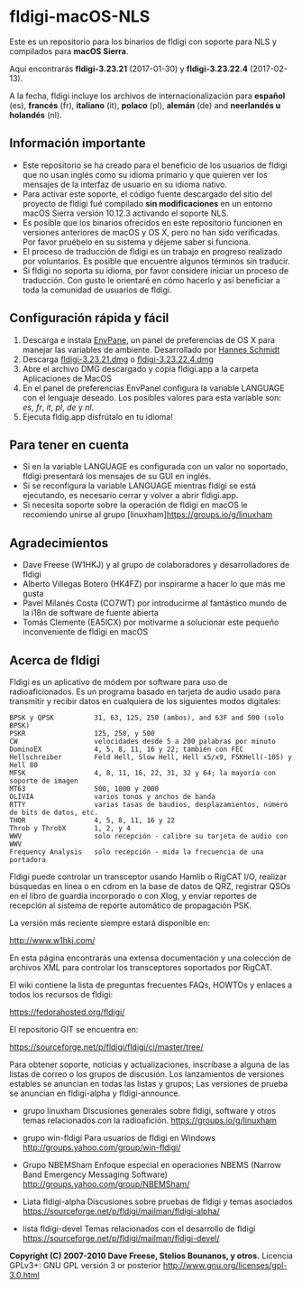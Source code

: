 # fldigi-macOS-NLS

Este es un repositorio para los binarios de fldigi con soporte para NLS y compilados para **macOS Sierra**.

Aquí encontrarás **fldigi-3.23.21** (2017-01-30) y **fldigi-3.23.22.4** (2017-02-13).

A la fecha, fldigi incluye los archivos de internacionalización para **español** (es), **francés** (fr), **italiano** (it), **polaco** (pl), **alemán** (de) and **neerlandés u holandés** (nl).

## Información importante

* Este repositorio se ha creado para el beneficio de los usuarios de fldigi que no usan inglés como su idioma primario y que quieren ver los mensajes de la interfaz de usuario en su idioma nativo.
* Para activar este soporte, el código fuente descargado del sitio del proyecto de fldigi fué compilado **sin modificaciones** en un entorno macOS Sierra versión 10.12.3 activando el soporte NLS.
* Es posible que los binarios ofrecidos en este repositorio funcionen en versiones anteriores de macOS y OS X, pero no han sido verificadas. Por favor pruébelo en su sistema y déjeme saber si funciona.
* El proceso de traducción de fldigi es un trabajo en progreso realizado por voluntarios. Es posible que encuentre algunos términos sin traducir. 
* Si fldigi no soporta su idioma, por favor considere iniciar un proceso de traducción. Con gusto le orientaré en cómo hacerlo y así beneficiar a toda la comunidad de usuarios de fldigi.

## Configuración rápida y fácil

1. Descarga e instala [EnvPane](https://github.com/hschmidt/EnvPane), un panel de preferencias de OS X para manejar las variables de ambiente. Desarrollado por [Hannes Schmidt](https://diaryproducts.net/)
2. Descarga [fldigi-3.23.21.dmg](https://github.com/HK4QWC/fldigi-macOS-NLS/blob/master/fldigi-3.23.21.dmg) o [fldigi-3.23.22.4.dmg](https://github.com/HK4QWC/fldigi-macOS-NLS/blob/master/fldigi-3.23.22.4.dmg)
3. Abre el archivo DMG descargado y copia fldigi.app a la carpeta Aplicaciones de MacOS 
4. En el panel de preferencias EnvPanel configura la variable LANGUAGE con el lenguaje deseado. Los posibles valores para esta variable son: _es_, _fr_, _it_, _pl_, _de_ y _nl_.
5. Ejecuta fldig.app disfrútalo en tu idioma!

## Para tener en cuenta

* Si en la variable LANGUAGE es configurada con un valor no soportado, fldigi presentará los mensajes de su GUI en inglés.
* Si se reconfigura la variable LANGUAGE mientras fldigi se está ejecutando, es necesario cerrar y volver a abrir fldigi.app.
* Si necesita soporte sobre la operación de fldigi en macOS le recomiendo unirse al grupo [linuxham]https://groups.io/g/linuxham

## Agradecimientos

* Dave Freese (W1HKJ) y al grupo de colaboradores y desarrolladores de fldigi
* Alberto Villegas Botero (HK4FZ) por inspirarme a hacer lo que más me gusta 
* Pavel Milanés Costa (CO7WT) por introducirme al fantástico mundo de la i18n de software de fuente abierta
* Tomás Clemente (EA5ICX) por motivarme a solucionar este pequeño inconveniente de fldigi en macOS

## Acerca de fldigi

Fldigi es un aplicativo de módem por software para uso de radioaficionados. Es un programa basado en tarjeta de audio usado para transmitir y recibir datos en cualquiera de los siguientes modos digitales:

```
BPSK y QPSK          31, 63, 125, 250 (ambos), and 63F and 500 (solo BPSK)
PSKR                 125, 250, y 500
CW                   velocidades desde 5 a 200 palabras por minuto
DominoEX             4, 5, 8, 11, 16 y 22; también con FEC
Hellschreiber        Feld Hell, Slow Hell, Hell x5/x9, FSKHell(-105) y Hell 80
MFSK                 4, 8, 11, 16, 22, 31, 32 y 64; la mayoría con soporte de imagen
MT63                 500, 1000 y 2000
OLIVIA               varios tonos y anchos de banda
RTTY                 varias tasas de baudios, desplazamientos, número de bits de datos, etc.
THOR                 4, 5, 8, 11, 16 y 22
Throb y ThrobX       1, 2, y 4
WWV                  solo recepción - calibre su tarjeta de audio con WWV
Frequency Analysis   solo recepción - mida la frecuencia de una portadora
```

Fldigi puede controlar un transceptor usando Hamlib o RigCAT I/O, realizar búsquedas en línea o en cdrom en la base de datos de QRZ, registrar QSOs en el libro de guardia incorporado o con Xlog, y enviar reportes de recepción al sistema de reporte automático de propagación PSK.

La versión más reciente siempre estará disponible en:

  http://www.w1hkj.com/

En esta página encontrarás una extensa documentación y una colección de archivos XML para controlar los transceptores soportados por RigCAT.

El wiki contiene la lista de preguntas frecuentes FAQs, HOWTOs y enlaces a todos los recursos de fldigi:

  https://fedorahosted.org/fldigi/

El repositorio GIT se encuentra en:

  https://sourceforge.net/p/fldigi/fldigi/ci/master/tree/

Para obtener soporte, noticias y actualizaciones, inscríbase a alguna de las listas de correo o los grupos de discusión. Los lanzamientos de versiones estables se anuncian en todas las listas y grupos; Las versiones de prueba se anuncian en fldigi-alpha y fldigi-announce.

  * grupo linuxham
    Discusiones generales sobre fldigi, software y otros temas relacionados con la radioafición.
   https://groups.io/g/linuxham

  * grupo win-fldigi
    Para usuarios de fldigi en Windows
    http://groups.yahoo.com/group/win-fldigi/

  * Grupo NBEMSham
    Enfoque especial en operaciones NBEMS (Narrow Band Emergency Messaging Software)
    http://groups.yahoo.com/group/NBEMSham/

  * Liata fldigi-alpha 
    Discusiones sobre pruebas de fldigi y temas asociados
    https://sourceforge.net/p/fldigi/mailman/fldigi-alpha/

  * lista fldigi-devel
    Temas relacionados con el desarrollo de fldigi
    https://sourceforge.net/p/fldigi/mailman/fldigi-devel/
    
**Copyright (C) 2007-2010 Dave Freese, Stelios Bounanos, y otros.** Licencia GPLv3+: GNU GPL versión 3 or posterior http://www.gnu.org/licenses/gpl-3.0.html
